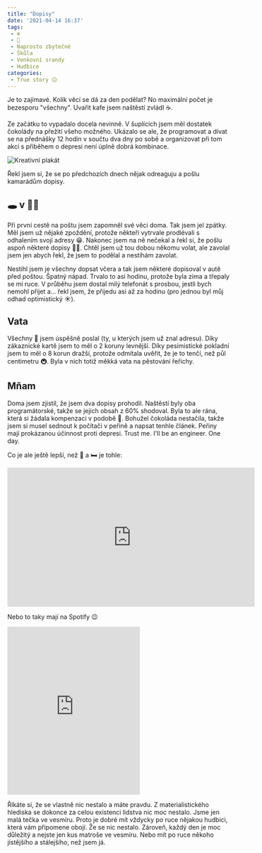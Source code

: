 ```yaml
---
title: "Dopisy"
date: '2021-04-14 16:37'
tags:
 - ❄
 - 🍫
 - Naprosto zbytečné
 - Škůla
 - Venkovní srandy
 - Hudbice
categories:
 - True story 😑
---
```


Je to zajímavé. Kolik věcí se dá za den podělat? No maximální počet je bezesporu "všechny". Uvařit kafe jsem naštěstí zvládl ☕.
<!-- more -->

Ze začátku to vypadalo docela nevinně. V šuplících jsem měl dostatek čokolády na přežití všeho možného. Ukázalo se ale, že programovat a dívat se na přednášky 12 hodin v součtu dva dny po sobě a organizovat při tom akci s příběhem o depresi není úplně dobrá kombinace.

![Kreativní plakát](/images/deprese.jpg)

Řekl jsem si, že se po předchozích dnech nějak odreaguju a pošlu kamarádům dopisy.

## 🕳 v 🤦‍♂️
Při první cestě na poštu jsem zapomněl své věci doma. Tak jsem jel zpátky. Měl jsem už nějaké zpoždění, protože někteří vytrvale prodlévali s odhalením svojí adresy 😁. Nakonec jsem na ně nečekal a řekl si, že pošlu aspoň některé dopisy 🤷‍♂️. Chtěl jsem už tou dobou někomu volat, ale zavolal jsem jen abych řekl, že jsem to podělal a nestíhám zavolat.

Nestihl jsem je všechny dopsat včera a tak jsem některé dopisoval v autě před poštou. Špatný nápad. Trvalo to asi hodinu, protože byla zima a třepaly se mi ruce. V průběhu jsem dostal milý telefonát s prosbou, jestli bych nemohl přijet a... řekl jsem, že přijedu asi až za hodinu (pro jednou byl můj odhad optimistický ☀️).

## Vata
Všechny 📨 jsem úspěšně poslal (ty, u kterých jsem už znal adresu). Díky zákaznické kartě jsem to měl o 2 koruny levnější. Díky pesimistické pokladní jsem to měl o 8 korun dražší, protože odmítala uvěřit, že je to tenčí, než půl centimetru 🚇. Byla v nich totiž měkká vata na pěstování řeřichy.

## Mňam
Doma jsem zjistil, že jsem dva dopisy prohodil. Naštěstí byly oba programátorské, takže se jejich obsah z 60% shodoval. Byla to ale rána, která si žádala kompenzaci v podobě 🍫. Bohužel čokoláda nestačila, takže jsem si musel sednout k počítači v peřině a napsat tenhle článek. Peřiny mají prokázanou účinnost proti depresi. Trust me. I'll be an engineer. One day.

Co je ale ještě lepší, než 🍫 a 🛏️ je tohle:
<iframe width="560" height="315" src="https://www.youtube.com/embed/dbFIP83pBPU" title="YouTube video player" frameborder="0" allow="accelerometer; autoplay; clipboard-write; encrypted-media; gyroscope; picture-in-picture" allowfullscreen></iframe>

Nebo to taky mají na Spotify 😉

<iframe src="https://open.spotify.com/embed/track/3e7YyQrJiExANa5W2uyvo4" width="300" height="380" frameborder="0" allowtransparency="true" allow="encrypted-media"></iframe>

Říkáte si, že se vlastně nic nestalo a máte pravdu. Z materialistického hlediska se dokonce za celou existenci lidstva nic moc nestalo. Jsme jen malá tečka ve vesmíru. Proto je dobré mít vždycky po ruce nějakou hudbici, která vám připomene obojí. Že se nic nestalo. Zároveň, každý den je moc důležitý a nejste jen kus matroše ve vesmíru. Nebo mít po ruce někoho jistějšího a stálejšího, než jsem já.